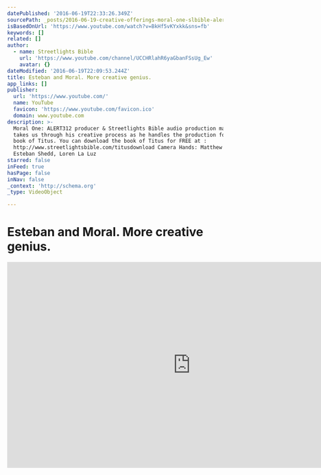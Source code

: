 ```yaml
---
datePublished: '2016-06-19T22:33:26.349Z'
sourcePath: _posts/2016-06-19-creative-offerings-moral-one-slbible-alert312.md
isBasedOnUrl: 'https://www.youtube.com/watch?v=BkHf5vKYxkk&sns=fb'
keywords: []
related: []
author:
  - name: Streetlights Bible
    url: 'https://www.youtube.com/channel/UCCHRlahR6yaGbanFSsUg_Ew'
    avatar: {}
dateModified: '2016-06-19T22:09:53.244Z'
title: Esteban and Moral. More creative genius.
app_links: []
publisher:
  url: 'https://www.youtube.com/'
  name: YouTube
  favicon: 'https://www.youtube.com/favicon.ico'
  domain: www.youtube.com
description: >-
  Moral One: ALERT312 producer & Streetlights Bible audio production manager
  takes us through his creative process as he handles the production for the
  book of Titus. You can download the book of Titus for FREE at :
  http://www.streetlightsbible.com/titusdownload Camera Hands: Matthew Bowie,
  Esteban Shedd, Loren La Luz
starred: false
inFeed: true
hasPage: false
inNav: false
_context: 'http://schema.org'
_type: VideoObject

---
```

# Esteban and Moral. More creative genius.

<iframe src="https://cdn.embedly.com/widgets/media.html?src=https%3A%2F%2Fwww.youtube.com%2Fembed%2FBkHf5vKYxkk%3Ffeature%3Doembed&amp;url=http%3A%2F%2Fwww.youtube.com%2Fwatch%3Fv%3DBkHf5vKYxkk&amp;image=https%3A%2F%2Fi.ytimg.com%2Fvi%2FBkHf5vKYxkk%2Fhqdefault.jpg&amp;key=b7d04c9b404c499eba89ee7072e1c4f7&amp;type=text%2Fhtml&amp;schema=youtube" width="854" height="480" scrolling="no" frameborder="0" allowfullscreen="" style=""></iframe>